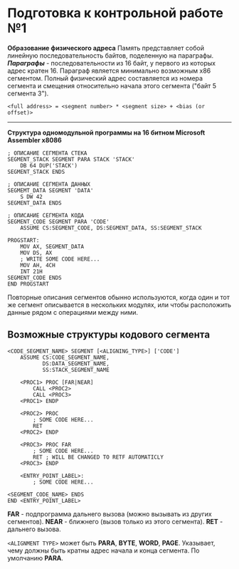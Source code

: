 ﻿# Подготовка к контрольной работе №1
**Образование физического адреса**
Память представляет собой линейную последовательность байтов, поделенную на параграфы.
***Параграфы*** - последовательности из 16 байт, у первого из которых адрес кратен 16.
Параграф является минимально возможным x86 сегментом.
Полный физический адрес составляется из номера сегмента и смещения относительно
начала этого сегмента ("байт 5 сегмента 3").
```
<full address> = <segment number> * <segment size> + <bias (or offset)>
```

***
**Структура одномодульной программы на 16 битном Microsoft Assembler x8086**
```
; ОПИСАНИЕ СЕГМЕНТА СТЕКА
SEGMENT_STACK SEGMENT PARA STACK 'STACK'
    DB 64 DUP('STACK')
SEGMENT_STACK ENDS

; ОПИСАНИЕ СЕГМЕНТА ДАННЫХ
SEGMEMT_DATA SEGMENT 'DATA'
    S DW 42
SEGMENT_DATA ENDS

; ОПИСАНИЕ СЕГМЕНТА КОДА
SEGMENT_CODE SEGMENT PARA 'CODE'
    ASSUME CS:SEGMENT_CODE, DS:SEGMENT_DATA, SS:SEGMENT_STACK

PROGSTART:
    MOV AX, SEGMENT_DATA
    MOV DS, AX
    ; WRITE SOME CODE HERE...
    MOV AH, 4CH
    INT 21H
SEGMENT_CODE ENDS
END PROGSTART
```

Повторные описания сегментов обынно используются, когда один и тот же сегмент описывается в нескольких модулях, или чтобы расположить данные рядом с операциями между ними.

## Возможные структуры кодового сегмента
```
<CODE_SEGMENT_NAME> SEGMENT [<ALIGNING_TYPE>] ['CODE']
    ASSUME CS:CODE_SEGMENT_NAME,
           DS:DATA_SEGMENT_NAME,
           SS:STACK_SEGMENT_NAME
           
    <PROC1> PROC [FAR|NEAR]
        CALL <PROC2>
        CALL <PROC3>
    <PROC1> ENDP
    
    <PROC2> PROC
        ; SOME CODE HERE...
        RET
    <PROC2> ENDP
    
    <PROC3> PROC FAR
        ; SOME CODE HERE...
        RET ; WILL BE CHANGED TO RETF AUTOMATICLY
    <PROC3> ENDP
    
    <ENTRY_POINT_LABEL>:
        ; SOME CODE HERE...
    
<SEGMENT_CODE_NAME> ENDS
END <ENTRY_POINT_LABEL>
```

**FAR** - подпрограмма дальнего вызова (можно вызывать из других сегментов).
**NEAR** - ближнего (вызов только из этого сегмента).
**RET** - дальнего вызова.

`<ALIGNMENT TYPE>` может быть **PARA**, **BYTE**, **WORD**, **PAGE**.
Указывает, чему должны быть кратны адрес начала и конца сегмента. По умолчанию **PARA**.

